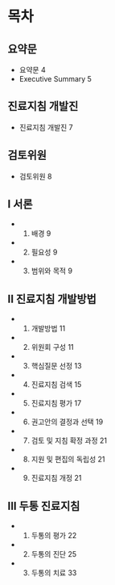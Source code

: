 # 목차

## 요약문
- 요약문 <PAGE>4
- Executive Summary <PAGE>5

## 진료지침 개발진
- 진료지침 개발진 <PAGE>7

## 검토위원
- 검토위원 <PAGE>8

## I 서론
- 1. 배경 <PAGE>9
- 2. 필요성 <PAGE>9
- 3. 범위와 목적 <PAGE>9

## II 진료지침 개발방법
- 1. 개발방법 <PAGE>11
- 2. 위원회 구성 <PAGE>11
- 3. 핵심질문 선정 <PAGE>13
- 4. 진료지침 검색 <PAGE>15
- 5. 진료지침 평가 <PAGE>17
- 6. 권고안의 결정과 선택 <PAGE>19
- 7. 검토 및 지침 확정 과정 <PAGE>21
- 8. 지원 및 편집의 독립성 <PAGE>21
- 9. 진료지침 개정 <PAGE>21

## III 두통 진료지침
- 1. 두통의 평가 <PAGE>22
- 2. 두통의 진단 <PAGE>25
- 3. 두통의 치료 <PAGE>33